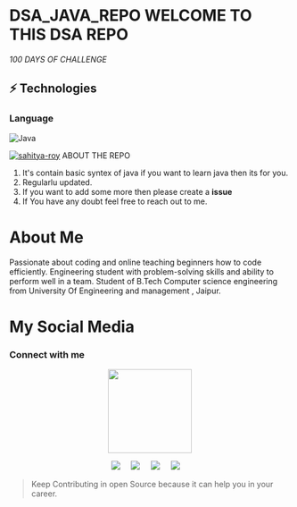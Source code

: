 # DSA_JAVA_REPO WELCOME TO THIS DSA REPO
_100 DAYS OF CHALLENGE_
## ⚡ Technologies

### Language
![Java](https://img.shields.io/badge/-java-E34A86?style=flat-square&logo=java)

<p align="left"> <a href="https://www.linkedin.com/in/sahitya-roy/" target="blank"><img src="https://media-exp1.licdn.com/dms/image/C5616AQEmuPbEI_nGuw/profile-displaybackgroundimage-shrink_350_1400/0/1623646356957?e=1635984000&v=beta&t=Qm9FKatl8oPVJSRCSleR4NLuvaqeiYjZoqQpPQqotU4" alt="sahitya-roy" /></a> </

# ABOUT THE REPO
1. It's contain basic syntex of java if you want to learn java then its for you.
2. Regularlu updated.
3. If you want to add some more then please create a **issue**
4. If You have any doubt feel free to reach out to me.


# About Me
Passionate about coding and online teaching beginners how to code efficiently. Engineering student with problem-solving skills and ability to perform well in a team. Student of B.Tech Computer science engineering from University Of Engineering and management , Jaipur.
# My Social Media
<h3 align="left">Connect with me</h3>
<p align="center">
  <a href="https://github.com/SahityaRoy"><img src="https://media-exp1.licdn.com/dms/image/C5603AQHzRaXuM2e4NA/profile-displayphoto-shrink_400_400/0/1627919350246?e=1635984000&v=beta&t=YYRtVxr0kg3XApDabqrm4-jLR5ZTTh86o5p7o7oZBRI" width=150px height=150px /></a> 
    
<p align="center">
  <a target="_blank"href="https://www.linkedin.com/in/sahitya-roy/"><img src="https://img.shields.io/badge/linkedin-%230077B5.svg?&style=for-the-badge&logo=linkedin&logoColor=white" /></a>&nbsp;&nbsp;&nbsp;&nbsp;
  <a target="_blank"href="https://twitter.com/SahityaRoy07"><img src="https://img.shields.io/badge/twitter-%231DA1F2.svg?&style=for-the-badge&logo=twitter&logoColor=white" /></a>&nbsp;&nbsp;&nbsp;&nbsp;
  <a href="mailto:sahitya.roy@uem.edu.in?subject=Hello%20Harsh,%20From%20Github"><img src="https://img.shields.io/badge/gmail-%23D14836.svg?&style=for-the-badge&logo=gmail&logoColor=white" /></a>&nbsp;&nbsp;&nbsp;&nbsp;
  <a href="https://SahityaRoy.hashnode.dev/"><img src="https://img.shields.io/badge/hashnode-%27D1203.svg?&style=for-the-badge&logo=hashnode&logoColor=blue" /></a>&nbsp;&nbsp;&nbsp;&nbsp;
</p>

>Keep Contributing in open Source because it can help you in your career.


